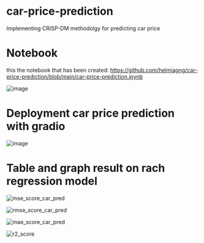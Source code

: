 # car-price-prediction
Implementing CRISP-DM methodolgy for predicting car price

# Notebook
this the notebook that has been created:
https://github.com/helmiagng/car-price-prediction/blob/main/car-price-prediction.ipynb

![image](https://user-images.githubusercontent.com/68595414/230178538-b6ef1135-f27f-498e-a827-6a8e0de232b3.png)

# Deployment car price prediction with gradio
![image](https://user-images.githubusercontent.com/68595414/230172419-596e2bb0-4c17-4869-a5bd-46ac0fb7f7b2.png)

# Table and graph result on rach regression model

![mse_score_car_pred](https://user-images.githubusercontent.com/68595414/228919021-9584ea07-32d7-4de9-b108-5f300d337e37.png)

![rmse_score_car_pred](https://user-images.githubusercontent.com/68595414/228919069-90ed335e-2ed4-4a1c-9d26-758d4c47ae5b.png)

![mae_score_car_pred](https://user-images.githubusercontent.com/68595414/228919251-1d390a5f-59b2-4db0-85ff-51ef004aa92e.png)

![r2_score](https://user-images.githubusercontent.com/68595414/228919268-ebb1f754-1b84-420f-8914-c3b7c14f573f.png)


